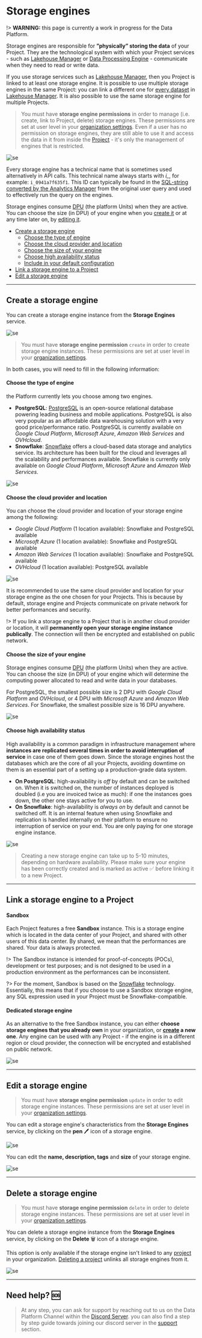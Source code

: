# Storage engines

!> **WARNING:** this page is currently a work in progress for the Data Platform.

Storage engines are responsible for **”physically” storing the data** of your Project. They are the technological system with which your Project services - such as [Lakehouse Manager](/en/product/lakehouse-manager/index) or [Data Processing Engine](/en/product/dpe/index) - communicate when they need to read or write data.

If you use storage services such as [Lakehouse Manager](/en/product/lakehouse-manager/index.md), then you Project is linked to at least one storage engine. It is possible to use multiple storage engines in the same Project: you can link a different one for [every dataset](/en/product/lakehouse-manager/datasets/index) in [Lakehouse Manager](/en/product/lakehouse-manager/index.md). It is also possible to use the same storage engine for multiple Projects. 

> You must have **storage engine permissions** in order to manage (i.e. create, link to Project, delete) storage engines. These permissions are set at user level in your [organization settings](/en/product/organisations/organization-invite-user?id=manage-member-permissions-in-your-organization). Even if a user has no permission on storage engines, they are still able to use it and access the data in it from inside the [Project](/en/product/project/index) - it's only the management of engines that is restricted.

![se](picts/storage-engine-menu2.png)

Every storage engine has a technical name that is sometimes used alternatively in API calls. This technical name always starts with *i_*, for example: `i_0941a7f635f1`. This ID can typically be found in the [SQL-string converted by the Analytics Manager](/en/product/am/history) from the original user query and used to effectively run the query on the engines.

Storage engines consume [DPU](/en/product/billing/resources/index) (the platform Units) when they are active. You can choose the size (in DPU) of your engine when you [create it](en/product/project/storage-engine/index.md?id=create-a-storage-engine) or at any time later on, by [editing it](en/product/project/storage-engine/index.md?id=edit-a-storage-engine).

* [Create a storage engine](#create-a-storage-engine)
  * [Choose the type of engine](#choose-the-type-of-engine)
  * [Choose the cloud provider and location](#choose-the-cloud-provider-and-location)
  * [Choose the size of your engine](#choose-the-size-of-your-engine)
  * [Choose high availability status](#choose-high-availability-status)
  * [Include in your default configuration](#include-in-your-default-configuration)
* [Link a storage engine to a Project](#link-a-storage-engine-to-a-Project)
* [Edit a storage engine](#edit-a-storage-engine)

---
## Create a storage engine
You can create a storage engine instance from the **Storage Engines** service.

![se](picts/se-service.png)

> You must have **storage engine permission** `create` in order to create storage engine instances. These permissions are set at user level in your [organization settings](/en/product/organisations/organization-invite-user?id=manage-member-permissions-in-your-organization).

In both cases, you will need to fill in the following information:

#### Choose the type of engine

the Platform currently lets you choose among two engines.

* **PostgreSQL**: [PostgreSQL](https://www.postgresql.org/) is an open-source relational database powering leading business and mobile applications. PostgreSQL is also very popular as an affordable data warehousing solution with a very good price/performance ratio. PostgreSQL is currently available on *Google Cloud Platform*, *Microsoft Azure*, *Amazon Web Services* and *OVHcloud*.
* **Snowflake**: [Snowflake](https://www.snowflake.com/) offers a cloud-based data storage and analytics service. Its architecture has been built for the cloud and leverages all the scalability and performances available. Snowflake is currently only available on *Google Cloud Platform*, *Microsoft Azure* and *Amazon Web Services*.

![se](picts/choose-type2.png)

#### Choose the cloud provider and location

You can choose the cloud provider and location of your storage engine among the following:
- *Google Cloud Platform* (1 location available): Snowflake and PostgreSQL available
- *Microsoft Azure* (1 location available): Snowflake and PostgreSQL available
- *Amazon Web Services* (1 location available): Snowflake and PostgreSQL available
- *OVHcloud* (1 location available): PostgreSQL available

![se](picts/choose-provider.png)


It is recommended to use the same cloud provider and location for your storage engine as the one chosen for your Projects. This is because by default, storage engine and Projects communicate on private network for better performances and security.

!> If you link a storage engine to a Project that is in another cloud provider or location, it will **permanently open your storage engine instance publically**. The connection will then be encrypted and established on public network.

#### Choose the size of your engine

Storage engines consume [DPU](/en/product/billing/resources/index) (the platform Units) when they are active. You can choose the size (in DPU) of your engine which will determine the computing power allocated to read and write data in your databases. 

For PostgreSQL, the smallest possible size is 2 DPU with *Google Cloud Platform* and *OVHcloud*, or 4 DPU with *Microsoft Azure* and *Amazon Web Services*. For Snowflake, the smallest possible size is 16 DPU anywhere.

![se](picts/choose-size.png)


#### Choose high availability status

High availability is a common paradigm in infrastructure management where **instances are replicated several times in order to avoid interruption of service** in case one of them goes down. Since the storage engines host the databases which are the core of all your Projects, avoiding downtime on them is an essential part of a setting up a production-grade data system.  

* **On PostgreSQL**: high-availability is *off* by default and can be switched on. When it is switched on, the number of instances deployed is doubled (i.e you are invoiced twice as much): if one the instances goes down, the other one stays active for you to use.
* **On Snowflake**: high-availability is *always on* by default and cannot be switched off. It is an internal feature when using Snowflake and replication is handled internally on their platform to ensure no interruption of service on your end. You are only paying for one storage engine instance.

![se](picts/choose-ha.png)


> Creating a new storage engine can take up to 5-10 minutes, depending on hardware availability. Please make sure your engine has been correctly created and is marked as active ✅ before linking it to a new Project.

---
## Link a storage engine to a Project

#### Sandbox

Each Project features a free **Sandbox** instance. This is a storage engine which is located in the data center of your Project, and shared with other users of this data center. By shared, we mean that the performances are shared. Your data is always protected.

!> The Sandbox instance is intended for proof-of-concepts (POCs), development or test purposes; and is not designed to be used in a production environment as the performances can be inconsistent.

?> For the moment, Sandbox is based on the [Snowflake](https://www.snowflake.com/) technology. Essentially, this means that if you choose to use a Sandbox storage engine, any SQL expression used in your Project must be Snowflake-compatible.

#### Dedicated storage engine

As an alternative to the free Sandbox instance, you can either **choose storage engines that you already own** in your organization, or **[create](en/product/project/storage-engine/index.md?id=create-a-storage-engine) a new one**. Any engine can be used with any Project - if the engine is in a different region or cloud provider, the connection will be encrypted and established on public network.

![se](picts/dp-default-config.png)

---
## Edit a storage engine

> You must have **storage engine permission** `update` in order to edit storage engine instances. These permissions are set at user level in your [organization settings](/en/product/organisations/organization-invite-user?id=manage-member-permissions-in-your-organization).

You can edit a storage engine's characteristics from the **Storage Engines** service, by clicking on the **pen** 🖊️ icon of a storage engine.

![se](picts/edit-storage.png)

You can edit the **name, description, tags** and **size** of your storage engine.

![se](picts/edit-storage2.png)


---
## Delete a storage engine

> You must have **storage engine permission** `delete` in order to delete storage engine instances. These permissions are set at user level in your [organization settings](/en/product/organisations/organization-invite-user?id=manage-member-permissions-in-your-organization).

You can delete a storage engine instance from the **Storage Engines** service, by clicking on the **Delete** 🗑️ icon of a storage engine. 

This option is only available if the storage engine isn't linked to any [project](/en/product/project/index) in your organization. [Deleting a project](/en/product/project/delete_project) unlinks all storage engines from it.

![se](picts/delete-storage2.png)

---
##  Need help? 🆘

> At any step, you can ask for support by reaching out to us on the Data Platform Channel within the [Discord Server](https://discord.com/channels/850031577277792286/1163465539981672559). you can also find a step by step guide towards joining our discord server in the [support](/en/support/index.md) section.